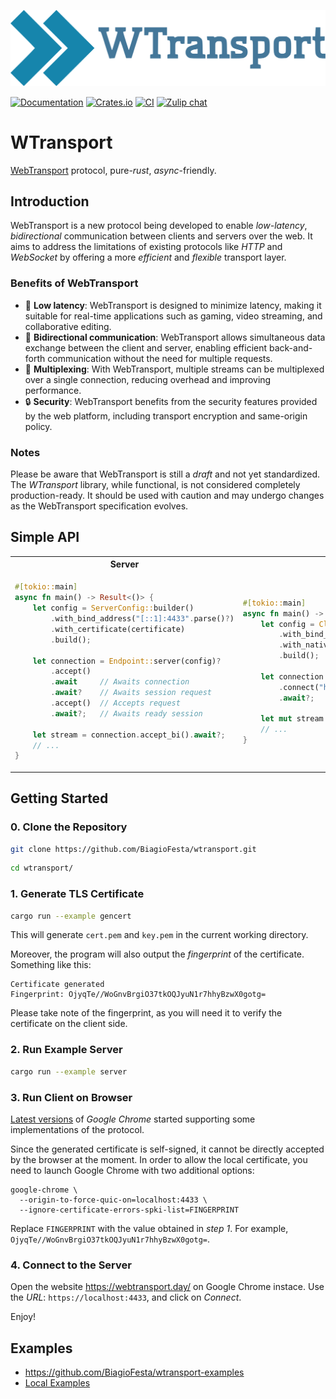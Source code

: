 <p align="center">
  <img src="https://raw.githubusercontent.com/BiagioFesta/wtransport/master/imgs/logo.svg" alt="WTransport Logo" />
</p>

[![Documentation](https://docs.rs/wtransport/badge.svg)](https://docs.rs/wtransport/)
[![Crates.io](https://img.shields.io/crates/v/wtransport.svg)](https://crates.io/crates/wtransport)
[![CI](https://github.com/BiagioFesta/wtransport/actions/workflows/ci.yml/badge.svg)](https://github.com/BiagioFesta/wtransport/actions/workflows/ci.yml)
[![Zulip chat](https://img.shields.io/badge/zulip-join_chat-brightgreen.svg)](https://wtransport.zulipchat.com/)

# WTransport
[WebTransport](https://datatracker.ietf.org/doc/html/draft-ietf-webtrans-http3/) protocol, pure-*rust*, *async*-friendly.

## Introduction

WebTransport is a new protocol being developed to enable *low-latency*, *bidirectional* communication between clients and servers over the web.
It aims to address the limitations of existing protocols like *HTTP* and *WebSocket* by offering a more *efficient* and *flexible* transport layer.

### Benefits of WebTransport
* :rocket: **Low latency**: WebTransport is designed to minimize latency, making it suitable for real-time applications such as gaming, video streaming, and collaborative editing.
* :arrows_counterclockwise: **Bidirectional communication**: WebTransport allows simultaneous data exchange between the client and server, enabling efficient back-and-forth communication without the need for multiple requests.
* :twisted_rightwards_arrows: **Multiplexing**: With WebTransport, multiple streams can be multiplexed over a single connection, reducing overhead and improving performance.
* :lock: **Security**: WebTransport benefits from the security features provided by the web platform, including transport encryption and same-origin policy.

### Notes
Please be aware that WebTransport is still a *draft* and not yet standardized.
The *WTransport* library, while functional, is not considered completely production-ready.
It should be used with caution and may undergo changes as the WebTransport specification evolves.

## Simple API
<table>
<tr>
<th> Server </th>
<th> Client </th>
</tr>
<tr>
<td>

```rust
#[tokio::main]
async fn main() -> Result<()> {
    let config = ServerConfig::builder()
        .with_bind_address("[::1]:4433".parse()?)
        .with_certificate(certificate)
        .build();

    let connection = Endpoint::server(config)?
        .accept()
        .await     // Awaits connection
        .await?    // Awaits session request
        .accept()  // Accepts request
        .await?;   // Awaits ready session

    let stream = connection.accept_bi().await?;
    // ...
}
```

</td>
<td>

```rust
#[tokio::main]
async fn main() -> Result<()> {
    let config = ClientConfig::builder()
        .with_bind_address("[::]:0".parse()?)
        .with_native_certs()
        .build();

    let connection = Endpoint::client(config)?
        .connect("https://[::1]:4433")
        .await?;

    let mut stream = connection.open_bi().await?.await?;
    // ...
}
```

</td>
</tr>
</table>

## Getting Started
### 0. Clone the Repository
```bash
git clone https://github.com/BiagioFesta/wtransport.git
```
```bash
cd wtransport/
```

### 1. Generate TLS Certificate
```bash
cargo run --example gencert
```

This will generate `cert.pem` and `key.pem` in the current working directory.

Moreover, the program will also output the *fingerprint* of the certificate. Something like this:
```
Certificate generated
Fingerprint: OjyqTe//WoGnvBrgiO37tkOQJyuN1r7hhyBzwX0gotg=
```

Please take note of the fingerprint, as you will need it to verify the certificate on the client side.

### 2. Run Example Server
```bash
cargo run --example server
```

### 3. Run Client on Browser
[Latest versions](https://chromestatus.com/feature/4854144902889472) of *Google Chrome* started
supporting some implementations of the protocol.

Since the generated certificate is self-signed, it cannot be directly accepted by the browser at the moment.
In order to allow the local certificate, you need to launch Google Chrome with two additional options:
```
google-chrome \
  --origin-to-force-quic-on=localhost:4433 \
  --ignore-certificate-errors-spki-list=FINGERPRINT
```

Replace `FINGERPRINT` with the value obtained in *step 1*.
For example, `OjyqTe//WoGnvBrgiO37tkOQJyuN1r7hhyBzwX0gotg=`.

### 4. Connect to the Server
Open the website https://webtransport.day/ on Google Chrome instace. Use the *URL*: `https://localhost:4433`, and click on *Connect*.

Enjoy!

## Examples
* https://github.com/BiagioFesta/wtransport-examples
* [Local Examples](wtransport/examples/)
